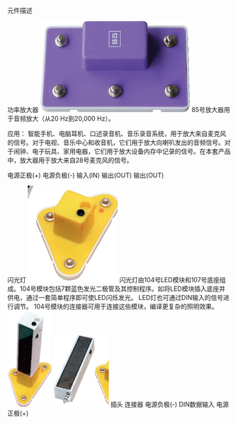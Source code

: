 元件描述

功率放大器
![](018p1.png)
85号放大器用于音频放大（从20 Hz到20,000 Hz）。

应用： 智能手机、电脑耳机、口述录音机、音乐录音系统，用于放大来自麦克风的信号。对于电视、音乐中心和收音机，它们用于放大向喇叭发出的音频信号。对于闹钟、电子玩具、家用电器，它们用于放大设备内存中记录的信号。在本套产品中，放大器用于放大来自28号麦克风的信号。

电源正极(+)
电源负极(-)
输入(IN)
输出(OUT)
输出(OUT)

闪光灯
![](018p2.png)
闪光灯由104号LED模块和107号底座组成。104号模块包括7颗蓝色发光二极管及其控制程序。如将LED模块插入底座并供电，通过一套简单程序即可使LED闪烁发光。
LED灯也可通过DIN输入的信号进行调节。
104号模块的连接器可用于连接这些模块，编译更复杂的照明效果。
![](018p3.png)
![](018p4.png)
插头
连接器
电源负极(-)
DIN数据输入
电源正极(+)